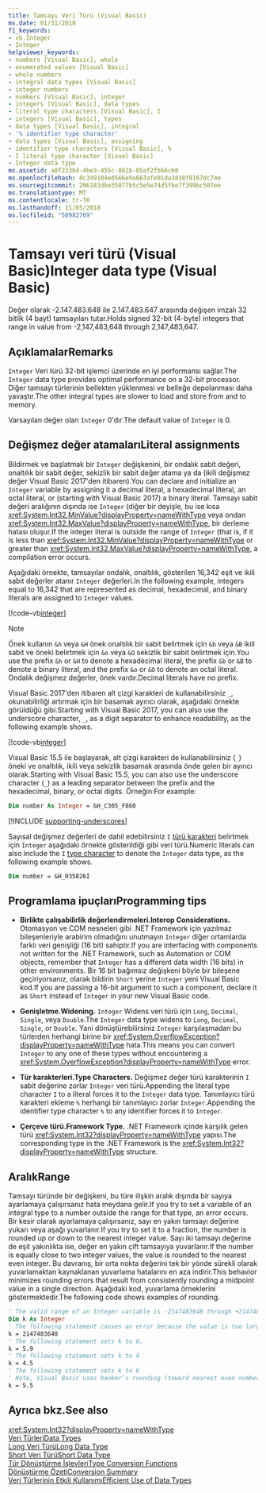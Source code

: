 ```yaml
---
title: Tamsayı Veri Türü (Visual Basic)
ms.date: 01/31/2018
f1_keywords:
- vb.Integer
- Integer
helpviewer_keywords:
- numbers [Visual Basic], whole
- enumerated values [Visual Basic]
- whole numbers
- integral data types [Visual Basic]
- integer numbers
- numbers [Visual Basic], integer
- integers [Visual Basic], data types
- literal type characters [Visual Basic], I
- integers [Visual Basic], types
- data types [Visual Basic], integral
- '% identifier type character'
- data types [Visual Basic], assigning
- identifier type characters [Visual Basic], %
- I literal type character [Visual Basic]
- Integer data type
ms.assetid: a8f233b4-4be3-455c-861b-05af2fbb6c60
ms.openlocfilehash: 8c349104ed566e9a663afe01da3838f0167dc74e
ms.sourcegitcommit: 296183dbe35077b5c5e5e74d5fbe7f399bc507ee
ms.translationtype: MT
ms.contentlocale: tr-TR
ms.lasthandoff: 11/05/2018
ms.locfileid: "50982769"
---
```

# <a name="integer-data-type-visual-basic"></a><span data-ttu-id="77b18-102">Tamsayı veri türü (Visual Basic)</span><span class="sxs-lookup"><span data-stu-id="77b18-102">Integer data type (Visual Basic)</span></span>
<span data-ttu-id="77b18-103">Değer olarak -2.147.483.648 ile 2.147.483.647 arasında değişen imzalı 32 bitlik (4 bayt) tamsayıları tutar.</span><span class="sxs-lookup"><span data-stu-id="77b18-103">Holds signed 32-bit (4-byte) integers that range in value from -2,147,483,648 through 2,147,483,647.</span></span>  
  
## <a name="remarks"></a><span data-ttu-id="77b18-104">Açıklamalar</span><span class="sxs-lookup"><span data-stu-id="77b18-104">Remarks</span></span>
 <span data-ttu-id="77b18-105">`Integer` Veri türü 32-bit işlemci üzerinde en iyi performansı sağlar.</span><span class="sxs-lookup"><span data-stu-id="77b18-105">The `Integer` data type provides optimal performance on a 32-bit processor.</span></span> <span data-ttu-id="77b18-106">Diğer tamsayı türlerinin bellekten yüklenmesi ve belleğe depolanması daha yavaştır.</span><span class="sxs-lookup"><span data-stu-id="77b18-106">The other integral types are slower to load and store from and to memory.</span></span>  
  
 <span data-ttu-id="77b18-107">Varsayılan değer olan `Integer` 0'dır.</span><span class="sxs-lookup"><span data-stu-id="77b18-107">The default value of `Integer` is 0.</span></span>  

## <a name="literal-assignments"></a><span data-ttu-id="77b18-108">Değişmez değer atamaları</span><span class="sxs-lookup"><span data-stu-id="77b18-108">Literal assignments</span></span>

<span data-ttu-id="77b18-109">Bildirmek ve başlatmak bir `Integer` değişkenini, bir ondalık sabit değeri, onaltılık bir sabit değer, sekizlik bir sabit değer atama ya da (ikili değişmez değer Visual Basic 2017'den itibaren).</span><span class="sxs-lookup"><span data-stu-id="77b18-109">You can declare and initialize an `Integer` variable by assigning it a decimal literal, a hexadecimal literal, an octal literal, or (starting with Visual Basic 2017) a binary literal.</span></span> <span data-ttu-id="77b18-110">Tamsayı sabit değeri aralığının dışında ise `Integer` (diğer bir deyişle, bu ise kısa <xref:System.Int32.MinValue?displayProperty=nameWithType> veya ondan <xref:System.Int32.MaxValue?displayProperty=nameWithType>, bir derleme hatası oluşur.</span><span class="sxs-lookup"><span data-stu-id="77b18-110">If the integer literal is outside the range of `Integer` (that is, if it is less than <xref:System.Int32.MinValue?displayProperty=nameWithType> or greater than <xref:System.Int32.MaxValue?displayProperty=nameWithType>, a compilation error occurs.</span></span>

<span data-ttu-id="77b18-111">Aşağıdaki örnekte, tamsayılar ondalık, onaltılık, gösterilen 16,342 eşit ve ikili sabit değerler atanır `Integer` değerleri.</span><span class="sxs-lookup"><span data-stu-id="77b18-111">In the following example, integers equal to 16,342 that are represented as decimal, hexadecimal, and binary literals are assigned to `Integer` values.</span></span>

[!code-vb[integer](../../../../samples/snippets/visualbasic/language-reference/data-types/numeric-literals.vb#Int)]  

> [!NOTE]
> <span data-ttu-id="77b18-112">Önek kullanın `&h` veya `&H` önek onaltılık bir sabit belirtmek için `&b` veya `&B` ikili sabit ve öneki belirtmek için `&o` veya `&O` sekizlik bir sabit belirtmek için.</span><span class="sxs-lookup"><span data-stu-id="77b18-112">You use the prefix `&h` or `&H` to denote a hexadecimal literal, the prefix `&b` or `&B` to denote a binary literal, and the prefix `&o` or `&O` to denote an octal literal.</span></span> <span data-ttu-id="77b18-113">Ondalık değişmez değerler, önek vardır.</span><span class="sxs-lookup"><span data-stu-id="77b18-113">Decimal literals have no prefix.</span></span>

<span data-ttu-id="77b18-114">Visual Basic 2017'den itibaren alt çizgi karakteri de kullanabilirsiniz `_`, okunabilirliği artırmak için bir basamak ayırıcı olarak, aşağıdaki örnekte görüldüğü gibi.</span><span class="sxs-lookup"><span data-stu-id="77b18-114">Starting with Visual Basic 2017, you can also use the underscore character, `_`, as a digit separator to enhance readability, as the following example shows.</span></span>

[!code-vb[integer](../../../../samples/snippets/visualbasic/language-reference/data-types/numeric-literals.vb#IntS)]  

<span data-ttu-id="77b18-115">Visual Basic 15.5 ile başlayarak, alt çizgi karakteri de kullanabilirsiniz (`_`) öneki ve onaltılık, ikili veya sekizlik basamak arasında önde gelen bir ayırıcı olarak.</span><span class="sxs-lookup"><span data-stu-id="77b18-115">Starting with Visual Basic 15.5, you can also use the underscore character (`_`) as a leading separator between the prefix and the hexadecimal, binary, or octal digits.</span></span> <span data-ttu-id="77b18-116">Örneğin:</span><span class="sxs-lookup"><span data-stu-id="77b18-116">For example:</span></span>

```vb
Dim number As Integer = &H_C305_F860
```

[!INCLUDE [supporting-underscores](../../../../includes/vb-separator-langversion.md)]

<span data-ttu-id="77b18-117">Sayısal değişmez değerleri de dahil edebilirsiniz `I` [türü karakteri](../../programming-guide/language-features/data-types/type-characters.md) belirtmek için `Integer` aşağıdaki örnekte gösterildiği gibi veri türü.</span><span class="sxs-lookup"><span data-stu-id="77b18-117">Numeric literals can also include the `I` [type character](../../programming-guide/language-features/data-types/type-characters.md) to denote the `Integer` data type, as the following example shows.</span></span>

```vb
Dim number = &H_035826I
```

## <a name="programming-tips"></a><span data-ttu-id="77b18-118">Programlama ipuçları</span><span class="sxs-lookup"><span data-stu-id="77b18-118">Programming tips</span></span>

-   <span data-ttu-id="77b18-119">**Birlikte çalışabilirlik değerlendirmeleri.**</span><span class="sxs-lookup"><span data-stu-id="77b18-119">**Interop Considerations.**</span></span> <span data-ttu-id="77b18-120">Otomasyon ve COM nesneleri gibi .NET Framework için yazılmaz bileşenleriyle arabirim olmadığını unutmayın `Integer` diğer ortamlarda farklı veri genişliği (16 bit) sahiptir.</span><span class="sxs-lookup"><span data-stu-id="77b18-120">If you are interfacing with components not written for the .NET Framework, such as Automation or COM objects, remember that `Integer` has a different data width (16 bits) in other environments.</span></span> <span data-ttu-id="77b18-121">Bir 16 bit bağımsız değişkeni böyle bir bileşene geçiriyorsanız, olarak bildirin `Short` yerine `Integer` yeni Visual Basic kod.</span><span class="sxs-lookup"><span data-stu-id="77b18-121">If you are passing a 16-bit argument to such a component, declare it as `Short` instead of `Integer` in your new Visual Basic code.</span></span>  
  
-   <span data-ttu-id="77b18-122">**Genişletme.**</span><span class="sxs-lookup"><span data-stu-id="77b18-122">**Widening.**</span></span> <span data-ttu-id="77b18-123">`Integer` Widens veri türü için `Long`, `Decimal`, `Single`, veya `Double`.</span><span class="sxs-lookup"><span data-stu-id="77b18-123">The `Integer` data type widens to `Long`, `Decimal`, `Single`, or `Double`.</span></span> <span data-ttu-id="77b18-124">Yani dönüştürebilirsiniz `Integer` karşılaşmadan bu türlerden herhangi birine bir <xref:System.OverflowException?displayProperty=nameWithType> hata.</span><span class="sxs-lookup"><span data-stu-id="77b18-124">This means you can convert `Integer` to any one of these types without encountering a <xref:System.OverflowException?displayProperty=nameWithType> error.</span></span>  
  
-   <span data-ttu-id="77b18-125">**Tür karakterleri.**</span><span class="sxs-lookup"><span data-stu-id="77b18-125">**Type Characters.**</span></span> <span data-ttu-id="77b18-126">Değişmez değer türü karakterinin `I` sabit değerine zorlar `Integer` veri türü.</span><span class="sxs-lookup"><span data-stu-id="77b18-126">Appending the literal type character `I` to a literal forces it to the `Integer` data type.</span></span> <span data-ttu-id="77b18-127">Tanımlayıcı türü karakteri ekleme `%` herhangi bir tanımlayıcı zorlar `Integer`.</span><span class="sxs-lookup"><span data-stu-id="77b18-127">Appending the identifier type character `%` to any identifier forces it to `Integer`.</span></span>  
  
-   <span data-ttu-id="77b18-128">**Çerçeve türü.**</span><span class="sxs-lookup"><span data-stu-id="77b18-128">**Framework Type.**</span></span> <span data-ttu-id="77b18-129">.NET Framework içinde karşılık gelen türü <xref:System.Int32?displayProperty=nameWithType> yapısı.</span><span class="sxs-lookup"><span data-stu-id="77b18-129">The corresponding type in the .NET Framework is the <xref:System.Int32?displayProperty=nameWithType> structure.</span></span>  
  
## <a name="range"></a><span data-ttu-id="77b18-130">Aralık</span><span class="sxs-lookup"><span data-stu-id="77b18-130">Range</span></span>

<span data-ttu-id="77b18-131">Tamsayı türünde bir değişkeni, bu türe ilişkin aralık dışında bir sayıya ayarlamaya çalışırsanız hata meydana gelir.</span><span class="sxs-lookup"><span data-stu-id="77b18-131">If you try to set a variable of an integral type to a number outside the range for that type, an error occurs.</span></span> <span data-ttu-id="77b18-132">Bir kesir olarak ayarlamaya çalışırsanız, sayı en yakın tamsayı değerine yukarı veya aşağı yuvarlanır.</span><span class="sxs-lookup"><span data-stu-id="77b18-132">If you try to set it to a fraction, the number is rounded up or down to the nearest integer value.</span></span> <span data-ttu-id="77b18-133">Sayı iki tamsayı değerine de eşit yakınlıkta ise, değer en yakın çift tamsayıya yuvarlanır.</span><span class="sxs-lookup"><span data-stu-id="77b18-133">If the number is equally close to two integer values, the value is rounded to the nearest even integer.</span></span> <span data-ttu-id="77b18-134">Bu davranış, bir orta nokta değerini tek bir yönde sürekli olarak yuvarlamaktan kaynaklanan yuvarlama hatalarını en aza indirir.</span><span class="sxs-lookup"><span data-stu-id="77b18-134">This behavior minimizes rounding errors that result from consistently rounding a midpoint value in a single direction.</span></span> <span data-ttu-id="77b18-135">Aşağıdaki kod, yuvarlama örneklerini göstermektedir.</span><span class="sxs-lookup"><span data-stu-id="77b18-135">The following code shows examples of rounding.</span></span>  

```vb  
' The valid range of an Integer variable is -2147483648 through +2147483647.  
Dim k As Integer  
' The following statement causes an error because the value is too large.  
k = 2147483648  
' The following statement sets k to 6.  
k = 5.9  
' The following statement sets k to 4  
k = 4.5  
' The following statement sets k to 6  
' Note, Visual Basic uses banker’s rounding (toward nearest even number)  
k = 5.5  
```

## <a name="see-also"></a><span data-ttu-id="77b18-136">Ayrıca bkz.</span><span class="sxs-lookup"><span data-stu-id="77b18-136">See also</span></span>

<xref:System.Int32?displayProperty=nameWithType>   
 [<span data-ttu-id="77b18-137">Veri Türleri</span><span class="sxs-lookup"><span data-stu-id="77b18-137">Data Types</span></span>](../../../visual-basic/language-reference/data-types/index.md)  
 [<span data-ttu-id="77b18-138">Long Veri Türü</span><span class="sxs-lookup"><span data-stu-id="77b18-138">Long Data Type</span></span>](../../../visual-basic/language-reference/data-types/long-data-type.md)  
 [<span data-ttu-id="77b18-139">Short Veri Türü</span><span class="sxs-lookup"><span data-stu-id="77b18-139">Short Data Type</span></span>](../../../visual-basic/language-reference/data-types/short-data-type.md)  
 [<span data-ttu-id="77b18-140">Tür Dönüştürme İşlevleri</span><span class="sxs-lookup"><span data-stu-id="77b18-140">Type Conversion Functions</span></span>](../../../visual-basic/language-reference/functions/type-conversion-functions.md)  
 [<span data-ttu-id="77b18-141">Dönüştürme Özeti</span><span class="sxs-lookup"><span data-stu-id="77b18-141">Conversion Summary</span></span>](../../../visual-basic/language-reference/keywords/conversion-summary.md)  
 [<span data-ttu-id="77b18-142">Veri Türlerinin Etkili Kullanımı</span><span class="sxs-lookup"><span data-stu-id="77b18-142">Efficient Use of Data Types</span></span>](../../../visual-basic/programming-guide/language-features/data-types/efficient-use-of-data-types.md)
